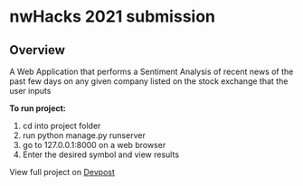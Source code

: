 # nwHacks 2021 submission

## Overview
A Web Application that performs a Sentiment Analysis of recent news of the past few days on any given company listed on the stock exchange that the user inputs

**To run project:**
1. cd into project folder
2. run python manage.py runserver
3. go to 127.0.0.1:8000 on a web browser
4. Enter the desired symbol and view results

View full project on [Devpost](https://devpost.com/software/bearish-or-bullish)
